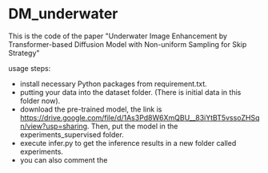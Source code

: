 # DM_underwater
This is the code of the paper "Underwater Image Enhancement by Transformer-based Diffusion Model with Non-uniform Sampling for Skip Strategy"

usage steps:

- install necessary Python packages from requirement.txt.
- putting your data into the dataset folder. (There is initial data in this folder now).
- download the pre-trained model, the link is https://drive.google.com/file/d/1As3Pd8W6XmQBU__83iYtBT5vssoZHSqn/view?usp=sharing. Then, put the model in the experiments_supervised folder.
- execute infer.py to get the inference results in a new folder called experiments.
- you can also comment the 


